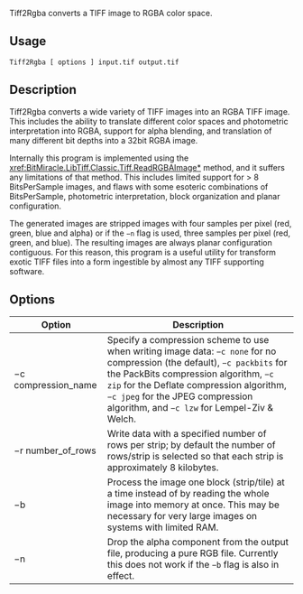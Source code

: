 Tiff2Rgba converts a TIFF image to RGBA color space. 

Usage
-----

`Tiff2Rgba [ options ] input.tif output.tif`

Description
-----------

Tiff2Rgba converts a wide variety of TIFF images into an RGBA TIFF image. This includes the ability to translate different color spaces and photometric interpretation into RGBA, support for alpha blending, and translation of many different bit depths into a 32bit RGBA image. 

Internally this program is implemented using the <xref:BitMiracle.LibTiff.Classic.Tiff.ReadRGBAImage*> method, and it suffers any limitations of that method. This includes limited support for > 8 BitsPerSample images, and flaws with some esoteric combinations of BitsPerSample, photometric interpretation, block organization and planar configuration. 

The generated images are stripped images with four samples per pixel (red, green, blue and alpha) or if the `−n` flag is used, three samples per pixel (red, green, and blue). The resulting images are always planar configuration contiguous. For this reason, this program is a useful utility for transform exotic TIFF files into a form ingestible by almost any TIFF supporting software. 

Options
-------

|Option|Description|
|---|---|
|−c compression_name|Specify a compression scheme to use when writing image data: `−c none` for no compression (the default), `−c packbits` for the PackBits compression algorithm, `−c zip` for the Deflate compression algorithm, `−c jpeg` for the JPEG compression algorithm, and `−c lzw` for Lempel-Ziv & Welch.|
|−r number_of_rows|Write data with a specified number of rows per strip; by default the number of rows/strip is selected so that each strip is approximately 8 kilobytes.|
|−b|Process the image one block (strip/tile) at a time instead of by reading the whole image into memory at once. This may be necessary for very large images on systems with limited RAM.|
|−n|Drop the alpha component from the output file, producing a pure RGB file. Currently this does not work if the `−b` flag is also in effect.|

